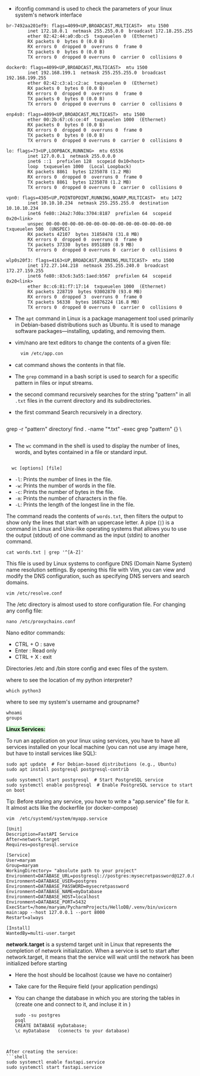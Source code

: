 -  ifconfig command is used to check the parameters of your linux system's network interface

```
br-7492aa201ef9: flags=4099<UP,BROADCAST,MULTICAST>  mtu 1500
        inet 172.18.0.1  netmask 255.255.0.0  broadcast 172.18.255.255
        ether 02:42:44:a0:db:c5  txqueuelen 0  (Ethernet)
        RX packets 0  bytes 0 (0.0 B)
        RX errors 0  dropped 0  overruns 0  frame 0
        TX packets 0  bytes 0 (0.0 B)
        TX errors 0  dropped 0 overruns 0  carrier 0  collisions 0

docker0: flags=4099<UP,BROADCAST,MULTICAST>  mtu 1500
        inet 192.168.199.1  netmask 255.255.255.0  broadcast 192.168.199.255
        ether 02:42:c3:a1:c2:ac  txqueuelen 0  (Ethernet)
        RX packets 0  bytes 0 (0.0 B)
        RX errors 0  dropped 0  overruns 0  frame 0
        TX packets 0  bytes 0 (0.0 B)
        TX errors 0  dropped 0 overruns 0  carrier 0  collisions 0

enp4s0: flags=4099<UP,BROADCAST,MULTICAST>  mtu 1500
        ether 00:2b:67:c6:ce:4f  txqueuelen 1000  (Ethernet)
        RX packets 0  bytes 0 (0.0 B)
        RX errors 0  dropped 0  overruns 0  frame 0
        TX packets 0  bytes 0 (0.0 B)
        TX errors 0  dropped 0 overruns 0  carrier 0  collisions 0

lo: flags=73<UP,LOOPBACK,RUNNING>  mtu 65536
        inet 127.0.0.1  netmask 255.0.0.0
        inet6 ::1  prefixlen 128  scopeid 0x10<host>
        loop  txqueuelen 1000  (Local Loopback)
        RX packets 8861  bytes 1235078 (1.2 MB)
        RX errors 0  dropped 0  overruns 0  frame 0
        TX packets 8861  bytes 1235078 (1.2 MB)
        TX errors 0  dropped 0 overruns 0  carrier 0  collisions 0

vpn0: flags=4305<UP,POINTOPOINT,RUNNING,NOARP,MULTICAST>  mtu 1472
        inet 10.10.10.234  netmask 255.255.255.0  destination 10.10.10.234
        inet6 fe80::24a2:7d0a:3704:8187  prefixlen 64  scopeid 0x20<link>
        unspec 00-00-00-00-00-00-00-00-00-00-00-00-00-00-00-00  txqueuelen 500  (UNSPEC)
        RX packets 42107  bytes 31858478 (31.8 MB)
        RX errors 0  dropped 0  overruns 0  frame 0
        TX packets 37330  bytes 8951889 (8.9 MB)
        TX errors 0  dropped 0 overruns 0  carrier 0  collisions 0

wlp0s20f3: flags=4163<UP,BROADCAST,RUNNING,MULTICAST>  mtu 1500
        inet 172.27.144.218  netmask 255.255.240.0  broadcast 172.27.159.255
        inet6 fe80::83c6:3a55:1aed:b567  prefixlen 64  scopeid 0x20<link>
        ether 8c:c6:81:f7:17:14  txqueuelen 1000  (Ethernet)
        RX packets 228719  bytes 93002870 (93.0 MB)
        RX errors 0  dropped 3  overruns 0  frame 0
        TX packets 56338  bytes 16876224 (16.8 MB)
        TX errors 0  dropped 0 overruns 0  carrier 0  collisions 0
```

- The `apt` command in Linux is a package management tool used primarily in Debian-based distributions such as Ubuntu. It is used to manage software packages—installing, updating, and removing them.

- vim/nano are text editors to change the contents of a given file:
  ```bash
    vim /etc/app.con
    ```
- cat command shows the contents in that file.
- The `grep` command in a bash script is used to search for a specific pattern in files or input streams.
- the second command recursively searches for the string "pattern" in all `.txt` files in the current directory and its subdirectories.
- the first command Search recursively in a directory.
  
  ```shell
grep -r "pattern" directory/
find . -name "*.txt" -exec grep "pattern" {} \
```
```
- The `wc` command in the shell is used to display the number of lines, words, and bytes contained in a file or standard input.

```shell
  
  wc [options] [file]
```
- `-l`: Prints the number of lines in the file.
- `-w`: Prints the number of words in the file.
- `-c`: Prints the number of bytes in the file.
- `-m`: Prints the number of characters in the file.
- `-L`: Prints the length of the longest line in the file.

The command reads the contents of `words.txt`, then filters the output to show only the lines that start with an uppercase letter. A pipe (`|`) is a command in Linux and Unix-like operating systems that allows you to use the output (stdout) of one command as the input (stdin) to another command.

```shell
cat words.txt | grep '^[A-Z]'

```
This file is used by Linux systems to configure DNS (Domain Name System) name resolution settings. By opening this file with Vim, you can view and modify the DNS configuration, such as specifying DNS servers and search domains.

```shell
vim /etc/resolve.conf
```
The /etc directory is almost used to store configuration file. For changing any config file:

```shell
nano /etc/proxychains.conf
```

Nano editor commands:
- CTRL + O : save
- Enter : Read only
- CTRL + X : exit

Directories /etc and /bin store config and exec files of the system.

where to see the location of my python interpreter?
```shell
which python3
```

where to see my system's username and groupname?
```shell
whoami
groups
```


**<mark style="background: #BBFABBA6;">Linux Services:</mark>**

To run an application on your linux using services, you have to have all services installed on your local machine (you can not use any image here, but have to install services like SQL):

```shell
sudo apt update  # For Debian-based distributions (e.g., Ubuntu)
sudo apt install postgresql postgresql-contrib 

sudo systemctl start postgresql  # Start PostgreSQL service
sudo systemctl enable postgresql  # Enable PostgreSQL service to start on boot
```

Tip: Before staring any service, you have to write a "app.service" file for it. It almost acts like the dockerfile (or docker-compose)

```shell
vim  /etc/systemd/system/myapp.service

[Unit]
Description=FastAPI Service
After=network.target
Requires=postgresql.service

[Service]
User=maryam
Group=maryam
WorkingDirectory= "absolute path to your project"
Environment=DATABASE_URL=postgresql://postgres:mysecretpassword@127.0.0.1:5432/postgres
Environment=DATABASE_USER=postgres
Environment=DATABASE_PASSWORD=mysecretpassword
Environment=DATABASE_NAME=myDatabase
Environment=DATABASE_HOST=localhost
Environment=DATABASE_PORT=5432
ExecStart=/home/maryam/PycharmProjects/HelloDB/.venv/bin/uvicorn main:app --host 127.0.0.1 --port 8000
Restart=always

[Install]
WantedBy=multi-user.target
```
**network.target** is a systemd target unit in Linux that represents the completion of network initialization. When a service is set to start after network.target, it means that the service will wait until the network has been initialized before starting


- Here the host should be localhost (cause we have no container)
- Take care for the Require field (your application pendings)

- You can change the database in which you are storing the tables in (create one and connect to it, and incluse it in )
  ```shell
  sudo -su postgres
  psql
  CREATE DATABASE myDatabase;
  \c myDatabase   (connects to your database)
```


After creating the service:
```shell
sudo systemctl enable fastapi.service
sudo systemctl start fastapi.service
```